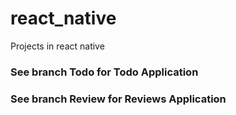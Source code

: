 # react_native
Projects in react native

### See branch Todo for Todo Application

### See branch Review for Reviews Application
